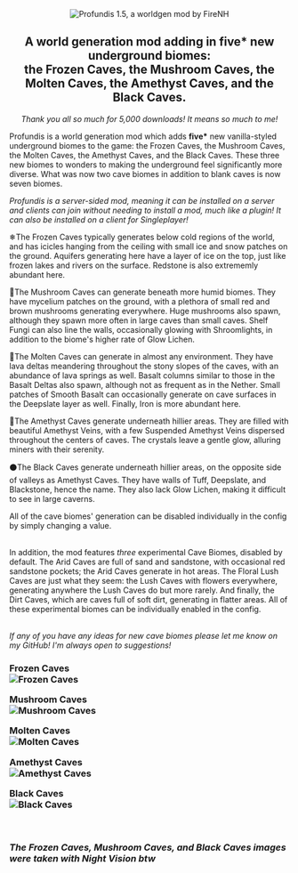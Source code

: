 <center><img src="https://raw.githubusercontent.com/firenh/Profundis/1.20.x/images/profundis_logo.png" alt = "Profundis 1.5, a worldgen mod by FireNH"> 

<h2> A world generation mod adding in <b>five*</b> new underground biomes: <br>the Frozen Caves, the Mushroom Caves, the Molten Caves, the Amethyst Caves, and the Black Caves.</b></h2>

<i>Thank you all so much for 5,000 downloads! It means so much to me!</i> </center>

Profundis is a world generation mod which adds <b>five*</b> new vanilla-styled underground biomes to the game: the Frozen Caves, the Mushroom Caves, the Molten Caves, the Amethyst Caves, and the Black Caves. These three new biomes to wonders to making the underground feel significantly more diverse. What was now two cave biomes in addition to blank caves is now seven biomes.

<i>Profundis is a server-sided mod, meaning it can be installed on a server and clients can join without needing to install a mod, much like a plugin! It can also be installed on a client for Singleplayer!</i>

❄The Frozen Caves typically generates below cold regions of the world, and has icicles hanging from the ceiling with small ice and snow patches on the ground. Aquifers generating here have a layer of ice on the top, just like frozen lakes and rivers on the surface. Redstone is also extrememly abundant here.

🍄The Mushroom Caves can generate beneath more humid biomes. They have mycelium patches on the ground, with a plethora of small red and brown mushrooms generating everywhere. Huge mushrooms also spawn, although they spawn more often in large caves than small caves. Shelf Fungi can also line the walls, occasionally glowing with Shroomlights, in addition to the biome's higher rate of Glow Lichen.

🌋The Molten Caves can generate in almost any environment. They have lava deltas meandering throughout the stony slopes of the caves, with an abundance of lava springs as well. Basalt columns similar to those in the Basalt Deltas also spawn, although not as frequent as in the Nether. Small patches of Smooth Basalt can occasionally generate on cave surfaces in the Deepslate layer as well. Finally, Iron is more abundant here.

🔮The Amethyst Caves generate underneath hillier areas. They are filled with beautiful Amethyst Veins, with a few Suspended Amethyst Veins dispersed throughout the centers of caves. The crystals leave a gentle glow, alluring miners with their serenity.

⚫The Black Caves generate underneath hillier areas, on the opposite side of valleys as Amethyst Caves. They have walls of Tuff, Deepslate, and Blackstone, hence the name. They also lack Glow Lichen, making it difficult to see in large caverns.

All of the cave biomes' generation can be disabled individually in the config by simply changing a value.

<br>In addition, the mod features *three* experimental Cave Biomes, disabled by default. The Arid Caves are full of sand and sandstone, with occasional red sandstone pockets; the Arid Caves generate in hot areas. The Floral Lush Caves are just what they seem: the Lush Caves with flowers everywhere, generating anywhere the Lush Caves do but more rarely. And finally, the Dirt Caves, which are caves full of soft dirt, generating in flatter areas. All of these experimental biomes can be individually enabled in the config.

<br><i>If any of you have any ideas for new cave biomes please let me know on my GitHub! I'm always open to suggestions!</i>


<h3>Frozen Caves<br>
<img src = "https://github.com/firenh/Profundis/blob/master/images/2022-02-03_12.05.08.png?raw=true" alt = "Frozen Caves">


Mushroom Caves<br>
<img src = "https://github.com/firenh/Profundis/blob/master/images/2022-02-03_12.11.30.png?raw=true" alt = "Mushroom Caves">


Molten Caves<br>
<img src = "https://github.com/firenh/Profundis/blob/master/images/2022-03-25_21.34.53.png?raw=true" alt = "Molten Caves">


Amethyst Caves<br>
<img src = "https://github.com/firenh/Profundis/blob/1.19.x/images/amethyst_caves_shwocase_dark.png?raw=true" alt = "Amethyst Caves">

Black Caves<br>
<img src = "https://github.com/firenh/Profundis/blob/1.20.x/images/black_caves_showcase.png?raw=true" alt = "Black Caves">

<br><br>
*The Frozen Caves, Mushroom Caves, and Black Caves images were taken with Night Vision btw*